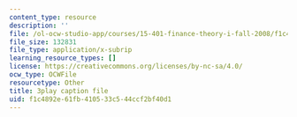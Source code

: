 ```yaml
---
content_type: resource
description: ''
file: /ol-ocw-studio-app/courses/15-401-finance-theory-i-fall-2008/f1c4892e61fb410533c544ccf2bf40d1_i_pLF9J3QPE.srt
file_size: 132831
file_type: application/x-subrip
learning_resource_types: []
license: https://creativecommons.org/licenses/by-nc-sa/4.0/
ocw_type: OCWFile
resourcetype: Other
title: 3play caption file
uid: f1c4892e-61fb-4105-33c5-44ccf2bf40d1
---
```

